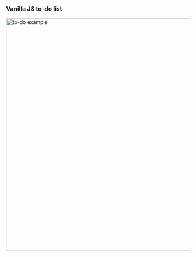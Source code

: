 
### Vanilla JS to-do list
<img width="637" alt="to-do example" src="https://user-images.githubusercontent.com/74779886/172068838-7a144b82-4103-4768-9032-264bbcebdf47.png">
